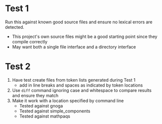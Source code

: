 # Test 1
Run this against known good source files and ensure no lexical errors are detected.
* This project's own source files might be a good starting point since they compile correctly
* May want both a single file interface and a directory interface

# Test 2
1. Have test create files from token lists generated during Test 1
   * add in line breaks and spaces as indicated by token locations
2. Use `diff` command ignoring case and whitespace to compare results and ensure they match
3. Make it work with a location specified by command line
   * Tested against gnoga
   * Tested against simple_components
   * Tested against mathpaqs